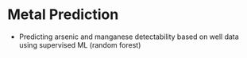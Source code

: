 # Metal Prediction
- Predicting arsenic and manganese detectability based on well data using supervised ML (random forest)
